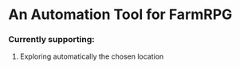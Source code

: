 # An Automation Tool for FarmRPG
### Currently supporting:
1. Exploring automatically the chosen location
